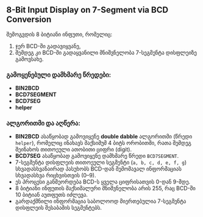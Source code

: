 ## 8-Bit Input Display on 7-Segment via BCD Conversion

შემოგვდის 8 ბიტიანი ინფუთი, რომელიც:

1. ჯერ BCD-ში გადავიყვანე,  
2. შემდეგ კი BCD-ში გადაყვანილი მნიშვნელობა 7-სეგმენტა დისფლეიზე გამოვსახე.

### გამოყენებული დამხმარე წრედები:
- **BIN2BCD**  
- **BCD7SEGMENT**  
- **BCD7SEG**  
- **helper**

### ალგორითმი და აღწერა:
- **BIN2BCD** ასაწყობად გამოვიყენე **double dabble** ალგორითმი (წრედი `helper`), რომელიც ინახავს მაქსიმუმ 4 ბიტს ორობითში, რათა შემდეგ შეინახოს თითოეული ათობითი ციფრი (digit).  
- **BCD7SEG** ასაწყობად გამოვიყენე დამხმარე წრედი `BCD7SEGMENT`.  
- 7-სეგმენტა დისფლეის თითოეული სეგმენტი (`a, b, c, d, e, f, g`) სხვადასხვანაირად პასუხობს BCD-დან შემომავალ ინფორმაციას სხვადასხვა რიცხვისთვის (0–9).  
- ეს პროცესი განმეორდება BCD-ს ყველა ციფრისათვის 0-დან 9-მდე.  
- 8 ბიტიანი ინფუთის მაქსიმალური მნიშვნელობა არის 255, რაც BCD-ში 10 ბიტიან აუთფუთს იძლევა.  
- გარდაქმნილი ინფორმაცია საბოლოოდ მიერთებულია 7-სეგმენტა დისფლეის შესაბამის სეგმენტებს.

